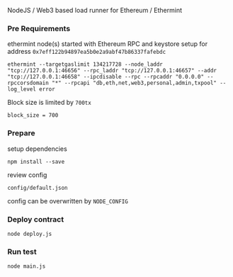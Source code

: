 NodeJS / Web3 based load runner for Ethereum / Ethermint

### Pre Requirements
ethermint node(s) started with Ethereum RPC and keystore setup for address `0x7eff122b94897ea5b0e2a9abf47b86337fafebdc`
```
ethermint --targetgaslimit ‭134217728‬ --node_laddr "tcp://127.0.0.1:46656" --rpc_laddr "tcp://127.0.0.1:46657" --addr "tcp://127.0.0.1:46658" --ipcdisable --rpc --rpcaddr "0.0.0.0" --rpccorsdomain "*" --rpcapi "db,eth,net,web3,personal,admin,txpool" --log_level error
```

Block size is limited by `700tx`
```
block_size = 700
```

### Prepare

setup dependencies
```
npm install --save
```

review config
```
config/default.json
```

config can be overwritten by `NODE_CONFIG` 


### Deploy contract
```
node deploy.js
```

### Run test
```
node main.js
```

